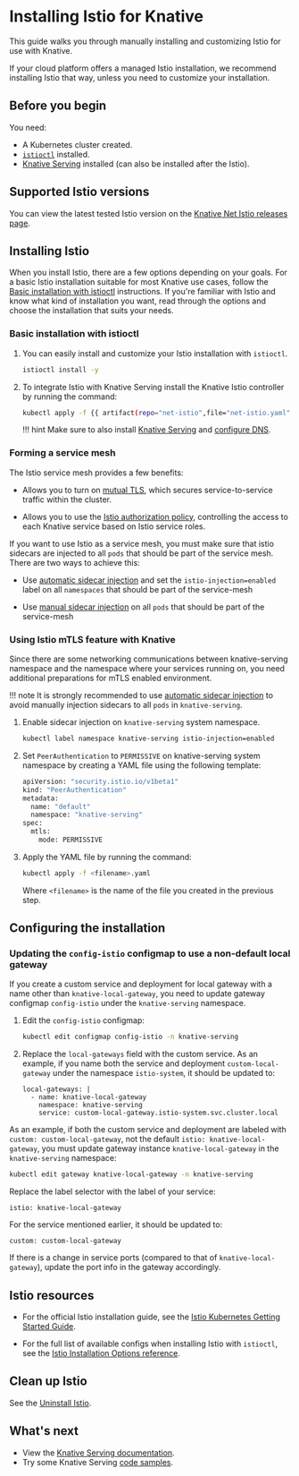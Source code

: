# Installing Istio for Knative

This guide walks you through manually installing and customizing Istio for use
with Knative.

If your cloud platform offers a managed Istio installation, we recommend
installing Istio that way, unless you need to customize your
installation.

## Before you begin

You need:

- A Kubernetes cluster created.
- [`istioctl`](https://istio.io/docs/setup/install/istioctl/) installed.
- [Knative Serving](../install/README.md) installed (can also be installed after the Istio).

## Supported Istio versions

You can view the latest tested Istio version on the [Knative Net Istio releases page](https://github.com/knative-extensions/net-istio/releases).

## Installing Istio

When you install Istio, there are a few options depending on your goals. For a
basic Istio installation suitable for most Knative use cases, follow the
[Basic installation with istioctl](#basic-installation-with-istioctl) instructions. If you're familiar with
Istio and know what kind of installation you want, read through the options and
choose the installation that suits your needs.

### Basic installation with istioctl
1. You can easily install and customize your Istio installation with `istioctl`.

    ```sh
    istioctl install -y
    ```

1. To integrate Istio with Knative Serving install the Knative Istio controller by running the command:

     ```bash
     kubectl apply -f {{ artifact(repo="net-istio",file="net-istio.yaml")}}
     ```

    !!! hint
        Make sure to also install [Knative Serving](../install/yaml-install/serving/install-serving-with-yaml.md) and [configure DNS](../install/yaml-install/serving/install-serving-with-yaml.md#configure-dns).


### Forming a service mesh
The Istio service mesh provides a few benefits:

- Allows you to turn on [mutual TLS][1], which secures service-to-service
  traffic within the cluster.

- Allows you to use the [Istio authorization policy][2], controlling the access
  to each Knative service based on Istio service roles.

If you want to use Istio as a service mesh, you must make sure that istio sidecars
are injected to all `pods` that should be part of the service mesh. There are two ways to achieve this:

- Use [automatic sidecar injection][3] and set the `istio-injection=enabled` label on all `namespaces`
  that should be part of the service-mesh

- Use [manual sidecar injection][4] on all `pods` that should be part of the service-mesh


### Using Istio mTLS feature with Knative
Since there are some networking communications between knative-serving namespace
and the namespace where your services running on, you need additional
preparations for mTLS enabled environment.

!!! note
    It is strongly recommended to use [automatic sidecar injection][3]
    to avoid manually injection sidecars to all `pods` in `knative-serving`.

1. Enable sidecar injection on `knative-serving` system namespace.

    ```bash
    kubectl label namespace knative-serving istio-injection=enabled
    ```

1. Set `PeerAuthentication` to `PERMISSIVE` on knative-serving system namespace
by creating a YAML file using the following template:

    ```bash
    apiVersion: "security.istio.io/v1beta1"
    kind: "PeerAuthentication"
    metadata:
      name: "default"
      namespace: "knative-serving"
    spec:
      mtls:
        mode: PERMISSIVE
    ```

1. Apply the YAML file by running the command:

    ```bash
    kubectl apply -f <filename>.yaml
    ```
    Where `<filename>` is the name of the file you created in the previous step.


## Configuring the installation

### Updating the `config-istio` configmap to use a non-default local gateway

If you create a custom service and deployment for local gateway with a name other than `knative-local-gateway`, you
need to update gateway configmap `config-istio` under the `knative-serving` namespace.

1. Edit the `config-istio` configmap:

    ```bash
    kubectl edit configmap config-istio -n knative-serving
    ```

2. Replace the `local-gateways` field with the custom service. As an example, if you name both
the service and deployment `custom-local-gateway` under the namespace `istio-system`, it should be updated to:

    ```
    local-gateways: |
      - name: knative-local-gateway
        namespace: knative-serving
        service: custom-local-gateway.istio-system.svc.cluster.local
    ```

As an example, if both the custom service and deployment are labeled with `custom: custom-local-gateway`, not the default
`istio: knative-local-gateway`, you must update gateway instance `knative-local-gateway` in the `knative-serving` namespace:

```bash
kubectl edit gateway knative-local-gateway -n knative-serving
```

Replace the label selector with the label of your service:

```
istio: knative-local-gateway
```

For the service mentioned earlier, it should be updated to:

```
custom: custom-local-gateway
```

If there is a change in service ports (compared to that of
`knative-local-gateway`), update the port info in the gateway accordingly.


## Istio resources

- For the official Istio installation guide, see the
  [Istio Kubernetes Getting Started Guide](https://istio.io/docs/setup/kubernetes/).

- For the full list of available configs when installing Istio with `istioctl`, see
  the
  [Istio Installation Options reference](https://istio.io/docs/setup/install/istioctl/).

## Clean up Istio

See the [Uninstall Istio](https://istio.io/docs/setup/install/istioctl/#uninstall-istio).

## What's next

- View the [Knative Serving documentation](../serving/README.md).
- Try some Knative Serving [code samples](../samples/README.md).

[1]: https://istio.io/docs/concepts/security/#mutual-tls-authentication
[2]: https://istio.io/docs/tasks/security/authz-http/
[3]:
https://istio.io/docs/setup/kubernetes/additional-setup/sidecar-injection/#automatic-sidecar-injection
[4]:
  https://istio.io/docs/setup/kubernetes/additional-setup/sidecar-injection/#manual-sidecar-injection
